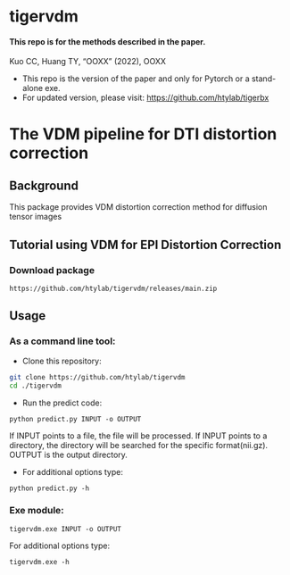 # tigervdm
#### This repo is for the methods described in the paper.
Kuo CC, Huang TY, “OOXX” (2022), OOXX


* This repo is the version of the paper and only for Pytorch or a stand-alone exe.
* For updated version, please visit: https://github.com/htylab/tigerbx

# The VDM pipeline for DTI distortion correction 

## Background
This package provides VDM distortion correction method for diffusion tensor images


## Tutorial using VDM for EPI Distortion Correction

### Download package

    https://github.com/htylab/tigervdm/releases/main.zip 

## Usage

### As a command line tool:

- Clone this repository:
```bash
git clone https://github.com/htylab/tigervdm
cd ./tigervdm
```
- Run the predict code:
```
python predict.py INPUT -o OUTPUT
```
If INPUT points to a file, the file will be processed. If INPUT points to a directory, the directory will be searched for the specific format(nii.gz).
OUTPUT is the output directory.

- For additional options type:
```
python predict.py -h
```


### Exe module:

    tigervdm.exe INPUT -o OUTPUT

For additional options type:

    tigervdm.exe -h